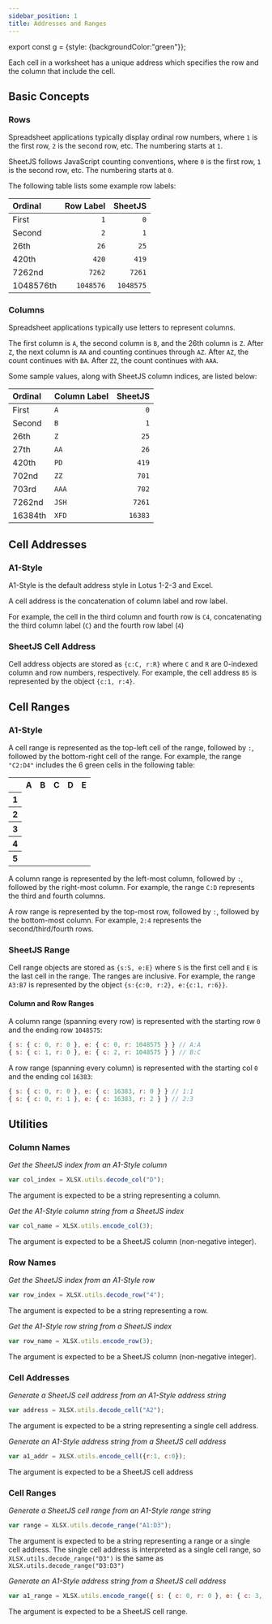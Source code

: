 ```yaml
---
sidebar_position: 1
title: Addresses and Ranges
---
```


export const g = {style: {backgroundColor:"green"}};

Each cell in a worksheet has a unique address which specifies the row and the
column that include the cell.

## Basic Concepts

### Rows

Spreadsheet applications typically display ordinal row numbers, where `1` is the
first row, `2` is the second row, etc. The numbering starts at `1`.

SheetJS follows JavaScript counting conventions, where `0` is the first row, `1`
is the second row, etc. The numbering starts at `0`.

The following table lists some example row labels:

| Ordinal   | Row Label |   SheetJS |
|:----------|----------:|----------:|
| First     |       `1` |       `0` |
| Second    |       `2` |       `1` |
| 26th      |      `26` |      `25` |
| 420th     |     `420` |     `419` |
| 7262nd    |    `7262` |    `7261` |
| 1048576th | `1048576` | `1048575` |

### Columns

Spreadsheet applications typically use letters to represent columns.

The first column is `A`, the second column is `B`, and the 26th column is `Z`.
After `Z`, the next column is `AA` and counting continues through `AZ`.  After
`AZ`, the count continues with `BA`. After `ZZ`, the count continues with `AAA`.

Some sample values, along with SheetJS column indices, are listed below:

| Ordinal | Column Label | SheetJS |
|:--------|:-------------|--------:|
| First   | `A`          |     `0` |
| Second  | `B`          |     `1` |
| 26th    | `Z`          |    `25` |
| 27th    | `AA`         |    `26` |
| 420th   | `PD`         |   `419` |
| 702nd   | `ZZ`         |   `701` |
| 703rd   | `AAA`        |   `702` |
| 7262nd  | `JSH`        |  `7261` |
| 16384th | `XFD`        | `16383` |

## Cell Addresses

### A1-Style

A1-Style is the default address style in Lotus 1-2-3 and Excel.

A cell address is the concatenation of column label and row label.

For example, the cell in the third column and fourth row is `C4`, concatenating
the third column label (`C`) and the fourth row label (`4`)

### SheetJS Cell Address

Cell address objects are stored as `{c:C, r:R}` where `C` and `R` are 0-indexed
column and row numbers, respectively.  For example, the cell address `B5` is
represented by the object `{c:1, r:4}`.

## Cell Ranges

### A1-Style

A cell range is represented as the top-left cell of the range, followed by `:`,
followed by the bottom-right cell of the range. For example, the range `"C2:D4"`
includes the 6 green cells in the following table:

<table><tbody>
  <tr><th> </th><th>A</th><th>B</th><th>C</th><th>D</th><th>E</th></tr>
  <tr><th>1</th><td> </td><td> </td><td> </td><td> </td><td> </td></tr>
  <tr><th>2</th><td> </td><td> </td><td {...g}></td><td {...g}></td><td> </td></tr>
  <tr><th>3</th><td> </td><td> </td><td {...g}></td><td {...g}></td><td> </td></tr>
  <tr><th>4</th><td> </td><td> </td><td {...g}></td><td {...g}></td><td> </td></tr>
  <tr><th>5</th><td> </td><td> </td><td> </td><td> </td><td> </td></tr>
</tbody></table>

A column range is represented by the left-most column, followed by `:`, followed
by the right-most column.  For example, the range `C:D` represents the third and
fourth columns.

A row range is represented by the top-most row, followed by `:`, followed by the
bottom-most column.  For example, `2:4` represents the second/third/fourth rows.

### SheetJS Range

Cell range objects are stored as `{s:S, e:E}` where `S` is the first cell and
`E` is the last cell in the range.  The ranges are inclusive.  For example, the
range `A3:B7` is represented by the object `{s:{c:0, r:2}, e:{c:1, r:6}}`.

#### Column and Row Ranges

A column range (spanning every row) is represented with the starting row `0` and
the ending row `1048575`:

```js
{ s: { c: 0, r: 0 }, e: { c: 0, r: 1048575 } } // A:A
{ s: { c: 1, r: 0 }, e: { c: 2, r: 1048575 } } // B:C
```

A row range (spanning every column) is represented with the starting col `0` and
the ending col `16383`:

```js
{ s: { c: 0, r: 0 }, e: { c: 16383, r: 0 } } // 1:1
{ s: { c: 0, r: 1 }, e: { c: 16383, r: 2 } } // 2:3
```

## Utilities

### Column Names

_Get the SheetJS index from an A1-Style column_

```js
var col_index = XLSX.utils.decode_col("D");
```

The argument is expected to be a string representing a column.

_Get the A1-Style column string from a SheetJS index_

```js
var col_name = XLSX.utils.encode_col(3);
```

The argument is expected to be a SheetJS column (non-negative integer).

### Row Names

_Get the SheetJS index from an A1-Style row_

```js
var row_index = XLSX.utils.decode_row("4");
```

The argument is expected to be a string representing a row.

_Get the A1-Style row string from a SheetJS index_

```js
var row_name = XLSX.utils.encode_row(3);
```

The argument is expected to be a SheetJS column (non-negative integer).

### Cell Addresses

_Generate a SheetJS cell address from an A1-Style address string_

```js
var address = XLSX.utils.decode_cell("A2");
```

The argument is expected to be a string representing a single cell address.

_Generate an A1-Style address string from a SheetJS cell address_

```js
var a1_addr = XLSX.utils.encode_cell({r:1, c:0});
```

The argument is expected to be a SheetJS cell address

### Cell Ranges

_Generate a SheetJS cell range from an A1-Style range string_

```js
var range = XLSX.utils.decode_range("A1:D3");
```

The argument is expected to be a string representing a range or a single cell
address.  The single cell address is interpreted as a single cell range, so
`XLSX.utils.decode_range("D3")` is the same as `XLSX.utils.decode_range("D3:D3")`

_Generate an A1-Style address string from a SheetJS cell address_

```js
var a1_range = XLSX.utils.encode_range({ s: { c: 0, r: 0 }, e: { c: 3, r: 2 } });
```

The argument is expected to be a SheetJS cell range.
